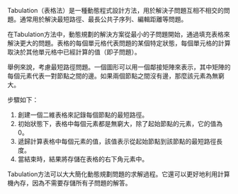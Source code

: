 

Tabulation（表格法）是一種動態程式設計方法，用於解決子問題互相不相交的問題。通常用於解決最短路徑、最長公共子序列、編輯距離等問題。

在Tabulation方法中，動態規劃的解決方案從最小的子問題開始，通過填充表格來解決更大的問題。表格的每個單元格代表問題的某個特定狀態，每個單元格的計算取決於其他單元格中已經計算的值（即子問題）。

舉例來說，考慮最短路徑問題。一個圖形可以用一個鄰接矩陣來表示，其中矩陣的每個元素代表一對節點之間的邊。如果兩個節點之間沒有邊，那麼該元素為無窮大。

步驟如下：

1. 創建一個二維表格來記錄每個節點的最短路徑。
2. 初始狀態下，表格中每個元素都是無窮大，除了起始節點的元素，它的值為0。
3. 遞歸計算表格中每個元素的值，該值表示從起始節點到該節點的最短路徑長度。
4. 當結束時，結果將存儲在表格的右下角元素中。

Tabulation方法可以大大簡化動態規劃問題的求解過程。它還可以更好地利用計算機內存，因為不需要存儲所有子問題的解答。